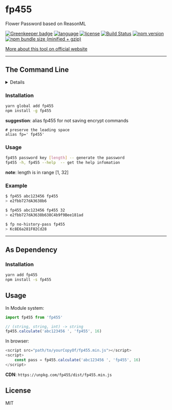 # fp455
Flower Password based on ReasonML

[![Greenkeeper badge](https://badges.greenkeeper.io/zheeeng/fp455.svg)](https://greenkeeper.io/)
[![language](https://img.shields.io/badge/%3C/%3E-ReasonML-blue.svg)](https://reasonml.github.io//)
[![license](https://img.shields.io/github/license/mashape/apistatus.svg)]()
[![Build Status](https://travis-ci.org/zheeeng/fp455.svg?branch=master)](https://travis-ci.org/zheeeng/fp455)
[![npm version](https://img.shields.io/npm/v/fp455.svg)](https://www.npmjs.com/package/fp455)
[![npm bundle size (minified + gzip)](https://img.shields.io/bundlephobia/minzip/fp455.svg)](https://unpkg.com/fp455/dist/fp455.min.js)

[More about this tool on official website](http://flowerpassword.com/)

---

## The Command Line

<details>
fp455-cli is a command line for generate flower password. fp455 means flower pa(4)s(5)s(5)word.
</details>

### Installation

```sh
yarn global add fp455
npm install -g fp455
```

**suggestion**:
alias fp455 for not saving encrypt commands

```
# preserve the leading space
alias fp=' fp455'
```

### Usage

```sh
fp455 password key [length] -- generate the password
fp455 -h, fp455 --help  -- get the help infomation
```

**note**: length is in range [1, 32]

### Example

```sh
$ fp455 abc123456 fp455
> e2fbb727dA3638b6

$ fp455 abc123456 fp455 32
> e2fbb727dA3638b638C4b9f9Bee181ad

$ fp no-history-pass fp455
> Kc8E6a281F02Cd28
```

---

## As Dependency

### Installation

```sh
yarn add fp455
npm install -s fp455
```

## Usage

In Module system:


```javascript
import fp455 from 'fp455'

// (string, string, int) -> string
fp455.calculate('abc123456 ', 'fp455', 16)
```

In browser:

```javascript
<script src="path/to/yourCopyOf/fp455.min.js"></script>
<script>
    const pass = fp455.calculate('abc123456 ', 'fp455', 16)
</script>
```

**CDN**: `
https://unpkg.com/fp455/dist/fp455.min.js
`

## License
MIT
